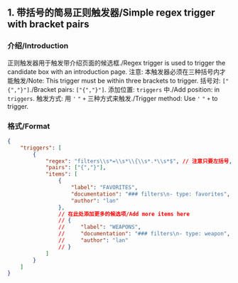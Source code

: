 ## 1. 带括号的简易正则触发器/Simple regex trigger with bracket pairs

### 介绍/Introduction

正则触发器用于触发带介绍页面的候选框./Regex trigger is used to trigger the candidate box with an introduction page.
注意: 本触发器必须在三种括号内才能触发/Note: This trigger must be within three brackets to trigger.
括号对: `["{","}"]`./Bracket pairs: `["{","}"]`.
添加位置: `triggers` 中./Add position: in `triggers`.
触发方式: 用 `'` `"` `+` 三种方式来触发./Trigger method: Use `'` `"` `+` to trigger.

### 格式/Format

```json
{
    "triggers": [
        {
            "regex": "filters\\s*=\\s*\\{\\s*.*\\s*$", // 注意只要左括号,不要连右括号也一起匹配了./Note: Just the left bracket, don't match the right bracket.
            "pairs": ["{","}"],
            "items": [ 
                {
                    "label": "FAVORITES",
                    "documentation": "### filters\n- type: favorites",
                    "author": "lan"
                },
                // 在此处添加更多的候选项/Add more items here
                // {
                //     "label": "WEAPONS",
                //     "documentation": "### filters\n- type: weapon",
                //     "author": "lan"
                // }
            ]
        }
    ]
}
```
